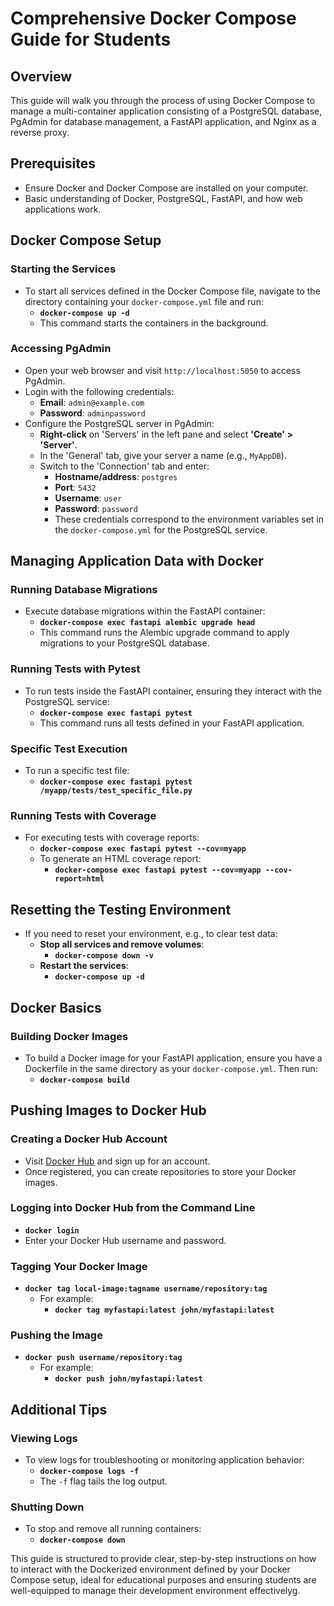 # Comprehensive Docker Compose Guide for Students

## Overview
This guide will walk you through the process of using Docker Compose to manage a multi-container application consisting of a PostgreSQL database, PgAdmin for database management, a FastAPI application, and Nginx as a reverse proxy.

## Prerequisites
- Ensure Docker and Docker Compose are installed on your computer.
- Basic understanding of Docker, PostgreSQL, FastAPI, and how web applications work.

## Docker Compose Setup

### Starting the Services
- To start all services defined in the Docker Compose file, navigate to the directory containing your `docker-compose.yml` file and run:
  - **`docker-compose up -d`**
  - This command starts the containers in the background.

### Accessing PgAdmin
- Open your web browser and visit `http://localhost:5050` to access PgAdmin.
- Login with the following credentials:
  - **Email**: `admin@example.com`
  - **Password**: `adminpassword`
- Configure the PostgreSQL server in PgAdmin:
  - **Right-click** on 'Servers' in the left pane and select **'Create' > 'Server'**.
  - In the 'General' tab, give your server a name (e.g., `MyAppDB`).
  - Switch to the 'Connection' tab and enter:
    - **Hostname/address**: `postgres`
    - **Port**: `5432`
    - **Username**: `user`
    - **Password**: `password`
    - These credentials correspond to the environment variables set in the `docker-compose.yml` for the PostgreSQL service.

## Managing Application Data with Docker

### Running Database Migrations
- Execute database migrations within the FastAPI container:
  - **`docker-compose exec fastapi alembic upgrade head`**
  - This command runs the Alembic upgrade command to apply migrations to your PostgreSQL database.

### Running Tests with Pytest
- To run tests inside the FastAPI container, ensuring they interact with the PostgreSQL service:
  - **`docker-compose exec fastapi pytest`**
  - This command runs all tests defined in your FastAPI application.

### Specific Test Execution
- To run a specific test file:
  - **`docker-compose exec fastapi pytest /myapp/tests/test_specific_file.py`**

### Running Tests with Coverage
- For executing tests with coverage reports:
  - **`docker-compose exec fastapi pytest --cov=myapp`**
  - To generate an HTML coverage report:
    - **`docker-compose exec fastapi pytest --cov=myapp --cov-report=html`**

## Resetting the Testing Environment
- If you need to reset your environment, e.g., to clear test data:
  - **Stop all services and remove volumes**:
    - **`docker-compose down -v`**
  - **Restart the services**:
    - **`docker-compose up -d`**

## Docker Basics

### Building Docker Images
- To build a Docker image for your FastAPI application, ensure you have a Dockerfile in the same directory as your `docker-compose.yml`. Then run:
  - **`docker-compose build`**

## Pushing Images to Docker Hub

### Creating a Docker Hub Account
- Visit [Docker Hub](https://hub.docker.com/) and sign up for an account.
- Once registered, you can create repositories to store your Docker images.

### Logging into Docker Hub from the Command Line
- **`docker login`**
- Enter your Docker Hub username and password.

### Tagging Your Docker Image
- **`docker tag local-image:tagname username/repository:tag`**
  - For example:
    - **`docker tag myfastapi:latest john/myfastapi:latest`**

### Pushing the Image
- **`docker push username/repository:tag`**
  - For example:
    - **`docker push john/myfastapi:latest`**

## Additional Tips

### Viewing Logs
- To view logs for troubleshooting or monitoring application behavior:
  - **`docker-compose logs -f`**
  - The `-f` flag tails the log output.

### Shutting Down
- To stop and remove all running containers:
  - **`docker-compose down`**

This guide is structured to provide clear, step-by-step instructions on how to interact with the Dockerized environment defined by your Docker Compose setup, ideal for educational purposes and ensuring students are well-equipped to manage their development environment effectivelyg.